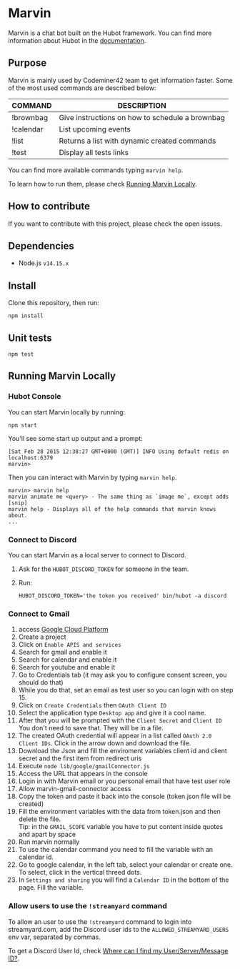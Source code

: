 # Marvin

Marvin is a chat bot built on the Hubot framework.
You can find more information about Hubot in the [documentation](https://hubot.github.com/docs/).

## Purpose

Marvin is mainly used by Codeminer42 team to get information faster.
Some of the most used commands are described below:

| COMMAND   | DESCRIPTION                                     |
| --------- | ----------------------------------------------- |
| !brownbag | Give instructions on how to schedule a brownbag |
| !calendar | List upcoming events                            |
| !list     | Returns a list with dynamic created commands    |
| !test     | Display all tests links                         |

You can find more available commands typing `marvin help`.

To learn how to run them, please check [Running Marvin Locally](#running-marvin-locally).

## How to contribute

If you want to contribute with this project, please check the open issues.

## Dependencies

- Node.js `v14.15.x`

## Install

Clone this repository, then run:

    npm install

## Unit tests

    npm test

## Running Marvin Locally

### Hubot Console

You can start Marvin locally by running:

    npm start

You'll see some start up output and a prompt:

    [Sat Feb 28 2015 12:38:27 GMT+0000 (GMT)] INFO Using default redis on localhost:6379
    marvin>

Then you can interact with Marvin by typing `marvin help`.

    marvin> marvin help
    marvin animate me <query> - The same thing as `image me`, except adds [snip]
    marvin help - Displays all of the help commands that marvin knows about.
    ...

### Connect to Discord

You can start Marvin as a local server to connect to Discord.

1.  Ask for the `HUBOT_DISCORD_TOKEN` for someone in the team.
2.  Run:

        HUBOT_DISCORD_TOKEN='the token you received' bin/hubot -a discord

### Connect to Gmail

1. access [Google Cloud Platform](https://console.developers.google.com)
2. Create a project
3. Click on `Enable APIS and services`
4. Search for gmail and enable it
5. Search for calendar and enable it
6. Search for youtube and enable it
7. Go to Credentials tab (it may ask you to configure consent screen, you should do that)
8. While you do that, set an email as test user so you can login with on step 15.
9. Click on `Create Credentials` then `OAuth Client ID`
10. Select the application type `Desktop app` and give it a cool name.
11. After that you will be prompted with the `Client Secret` and `Client ID` You don't need to save that. They will be in a file.
12. The created OAuth credential will appear in a list called `OAuth 2.0 Client IDs`. Click in the arrow down and download the file.
13. Download the Json and fill the enviroment variables client id and client secret and the first item from redirect uris
14. Execute `node lib/google/gmailConnector.js`
15. Access the URL that appears in the console
16. Login in with Marvin email or you personal email that have test user role
17. Allow marvin-gmail-connector access
18. Copy the token and paste it back into the console (token.json file will be created)
19. Fill the environment variables with the data from token.json and then delete the file.<br>
    Tip: in the `GMAIL_SCOPE` variable you have to put content inside quotes and apart by space
20. Run marvin normally
21. To use the calendar command you need to fill the variable with an calendar id.
22. Go to google calendar, in the left tab, select your calendar or create one. To select, click in the vertical threed dots.
23. In `Settings and sharing` you will find a `Calendar ID` in the bottom of the page. Fill the variable.

### Allow users to use the `!streamyard` command

To allow an user to use the `!streamyard` command to login into streamyard.com,
add the Discord user ids to the `ALLOWED_STREAMYARD_USERS` env var, separated by commas.

To get a Discord User Id, check [Where can I find my User/Server/Message ID?](https://support.discord.com/hc/en-us/articles/206346498-Where-can-I-find-my-User-Server-Message-ID-).
